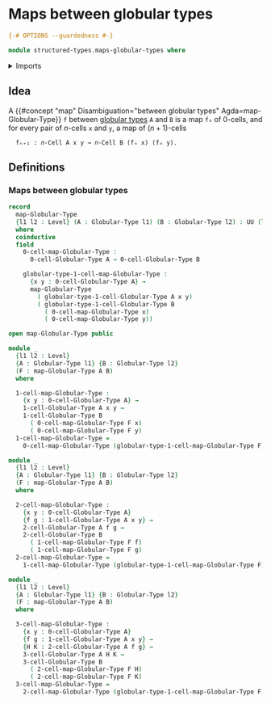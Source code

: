 # Maps between globular types

```agda
{-# OPTIONS --guardedness #-}

module structured-types.maps-globular-types where
```

<details><summary>Imports</summary>

```agda
open import foundation.dependent-pair-types
open import foundation.identity-types
open import foundation.universe-levels

open import structured-types.globular-types
```

</details>

## Idea

A
{{#concept "map" Disambiguation="between globular types" Agda=map-Globular-Type}}
`f` between [globular types](structured-types.globular-types.md) `A` and `B` is
a map `f₀` of $0$-cells, and for every pair of $n$-cells `x` and `y`, a map of
$(n+1)$-cells

```text
  fₙ₊₁ : 𝑛-Cell A x y → 𝑛-Cell B (fₙ x) (fₙ y).
```

## Definitions

### Maps between globular types

```agda
record
  map-Globular-Type
  {l1 l2 : Level} (A : Globular-Type l1) (B : Globular-Type l2) : UU (l1 ⊔ l2)
  where
  coinductive
  field
    0-cell-map-Globular-Type :
      0-cell-Globular-Type A → 0-cell-Globular-Type B

    globular-type-1-cell-map-Globular-Type :
      {x y : 0-cell-Globular-Type A} →
      map-Globular-Type
        ( globular-type-1-cell-Globular-Type A x y)
        ( globular-type-1-cell-Globular-Type B
          ( 0-cell-map-Globular-Type x)
          ( 0-cell-map-Globular-Type y))

open map-Globular-Type public

module _
  {l1 l2 : Level}
  {A : Globular-Type l1} {B : Globular-Type l2}
  (F : map-Globular-Type A B)
  where

  1-cell-map-Globular-Type :
    {x y : 0-cell-Globular-Type A} →
    1-cell-Globular-Type A x y →
    1-cell-Globular-Type B
      ( 0-cell-map-Globular-Type F x)
      ( 0-cell-map-Globular-Type F y)
  1-cell-map-Globular-Type =
    0-cell-map-Globular-Type (globular-type-1-cell-map-Globular-Type F)

module _
  {l1 l2 : Level}
  {A : Globular-Type l1} {B : Globular-Type l2}
  (F : map-Globular-Type A B)
  where

  2-cell-map-Globular-Type :
    {x y : 0-cell-Globular-Type A}
    {f g : 1-cell-Globular-Type A x y} →
    2-cell-Globular-Type A f g →
    2-cell-Globular-Type B
      ( 1-cell-map-Globular-Type F f)
      ( 1-cell-map-Globular-Type F g)
  2-cell-map-Globular-Type =
    1-cell-map-Globular-Type (globular-type-1-cell-map-Globular-Type F)

module _
  {l1 l2 : Level}
  {A : Globular-Type l1} {B : Globular-Type l2}
  (F : map-Globular-Type A B)
  where

  3-cell-map-Globular-Type :
    {x y : 0-cell-Globular-Type A}
    {f g : 1-cell-Globular-Type A x y} →
    {H K : 2-cell-Globular-Type A f g} →
    3-cell-Globular-Type A H K →
    3-cell-Globular-Type B
      ( 2-cell-map-Globular-Type F H)
      ( 2-cell-map-Globular-Type F K)
  3-cell-map-Globular-Type =
    2-cell-map-Globular-Type (globular-type-1-cell-map-Globular-Type F)
```

